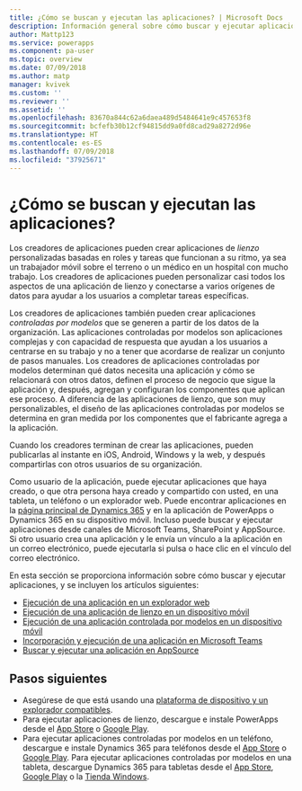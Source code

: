 ```yaml
---
title: ¿Cómo se buscan y ejecutan las aplicaciones? | Microsoft Docs
description: Información general sobre cómo buscar y ejecutar aplicaciones de PowerApps.
author: Mattp123
ms.service: powerapps
ms.component: pa-user
ms.topic: overview
ms.date: 07/09/2018
ms.author: matp
manager: kvivek
ms.custom: ''
ms.reviewer: ''
ms.assetid: ''
ms.openlocfilehash: 83670a844c62a6daea489d5484641e9c457653f8
ms.sourcegitcommit: bcfefb30b12cf94815dd9a0fd8cad29a8272d96e
ms.translationtype: HT
ms.contentlocale: es-ES
ms.lasthandoff: 07/09/2018
ms.locfileid: "37925671"
---
```

# <a name="how-do-i-find-and-run-apps"></a>¿Cómo se buscan y ejecutan las aplicaciones?
Los creadores de aplicaciones pueden crear aplicaciones de *lienzo* personalizadas basadas en roles y tareas que funcionan a su ritmo, ya sea un trabajador móvil sobre el terreno o un médico en un hospital con mucho trabajo. Los creadores de aplicaciones pueden personalizar casi todos los aspectos de una aplicación de lienzo y conectarse a varios orígenes de datos para ayudar a los usuarios a completar tareas específicas.

Los creadores de aplicaciones también pueden crear aplicaciones *controladas por modelos* que se generen a partir de los datos de la organización. Las aplicaciones controladas por modelos son aplicaciones complejas y con capacidad de respuesta que ayudan a los usuarios a centrarse en su trabajo y no a tener que acordarse de realizar un conjunto de pasos manuales. Los creadores de aplicaciones controladas por modelos determinan qué datos necesita una aplicación y cómo se relacionará con otros datos, definen el proceso de negocio que sigue la aplicación y, después, agregan y configuran los componentes que aplican ese proceso. A diferencia de las aplicaciones de lienzo, que son muy personalizables, el diseño de las aplicaciones controladas por modelos se determina en gran medida por los componentes que el fabricante agrega a la aplicación.

Cuando los creadores terminan de crear las aplicaciones, pueden publicarlas al instante en iOS, Android, Windows y la web, y después compartirlas con otros usuarios de su organización.

Como usuario de la aplicación, puede ejecutar aplicaciones que haya creado, o que otra persona haya creado y compartido con usted, en una tableta, un teléfono o un explorador web. Puede encontrar aplicaciones en la [página principal de Dynamics 365](https://home.dynamics.com/) y en la aplicación de PowerApps o Dynamics 365 en su dispositivo móvil. Incluso puede buscar y ejecutar aplicaciones desde canales de Microsoft Teams, SharePoint y AppSource. Si otro usuario crea una aplicación y le envía un vínculo a la aplicación en un correo electrónico, puede ejecutarla si pulsa o hace clic en el vínculo del correo electrónico.

En esta sección se proporciona información sobre cómo buscar y ejecutar aplicaciones, y se incluyen los artículos siguientes:

* [Ejecución de una aplicación en un explorador web](run-app-browser.md)
* [Ejecución de una aplicación de lienzo en un dispositivo móvil](run-app-client.md)
* [Ejecución de una aplicación controlada por modelos en un dispositivo móvil](run-app-client-model-driven.md)
* [Incorporación y ejecución de una aplicación en Microsoft Teams](open-app-embedded-in-teams.md)
* [Buscar y ejecutar una aplicación en AppSource](app-source.md)

## <a name="next-steps"></a>Pasos siguientes
* Asegúrese de que está usando una [plataforma de dispositivo y un explorador compatibles](../maker/canvas-apps/limits-and-config.md).
* Para ejecutar aplicaciones de lienzo, descargue e instale PowerApps desde el [App Store](https://itunes.apple.com/app/powerapps/id1047318566?mt=8) o [Google Play](https://play.google.com/store/apps/details?id=com.microsoft.msapps).
* Para ejecutar aplicaciones controladas por modelos en un teléfono, descargue e instale Dynamics 365 para teléfonos desde el [App Store](https://itunes.apple.com/app/dynamics-crm-for-phones/id1003997947?ls=1&mt=8) o [Google Play](https://play.google.com/store/apps/details?id=com.microsoft.crm.crmphone). Para ejecutar aplicaciones controladas por modelos en una tableta, descargue Dynamics 365 para tabletas desde el [App Store](https://itunes.apple.com/app/microsoft-dynamics-crm/id678800460?mt=8), [Google Play](https://play.google.com/store/apps/details?id=com.microsoft.crm.crmtablet) o la [Tienda Windows](https://www.microsoft.com/store/p/microsoft-dynamics-365/9nblggh4rfqp).
